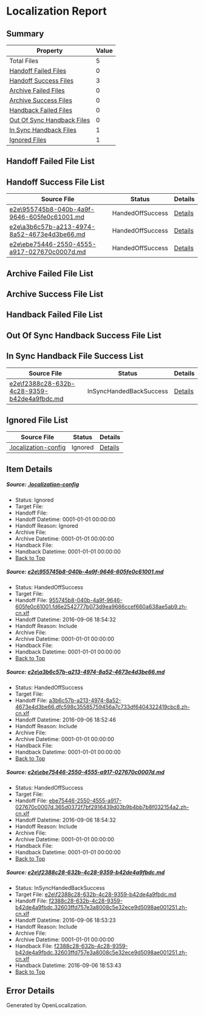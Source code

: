 # <a name='report-top'></a> Localization Report

## Summary
 Property | Value 
 -------- | ----- 
 Total Files | 5
[ Handoff Failed Files ](#handoff-failed-list)| 0
[ Handoff Success Files ](#handoff-success-list)| 3
[ Archive Failed Files ](#archive-failed-list)| 0
[ Archive Success Files ](#archive-success-list)| 0
[ Handback Failed Files ](#handback-failed-list)| 0
[ Out Of Sync Handback Files ](#outofsync-handback-success-list)| 0
[ In Sync Handback Files ](#insync-handback-success-list)| 1
[ Ignored Files ](#ignored-list)| 1

## <a name='handoff-failed-list'></a> Handoff Failed File List

## <a name='handoff-success-list'></a> Handoff Success File List
 Source File | Status | Details 
 ----------- | ------ | ------- 
 [e2e\955745b8-040b-4a9f-9646-605fe0c61001.md](https://github.com/OpenLocalizationTestOrg/ol-test0/blob/f124017e1db10e9370c6b8f5e9ad9b8d9da87976/e2e/955745b8-040b-4a9f-9646-605fe0c61001.md) | HandedOffSuccess | [Details](#0034ae5b5a84183b53161411c678f4ce952ffd0e1)
 [e2e\a3b6c57b-a213-4974-8a52-4673e4d3be66.md](https://github.com/OpenLocalizationTestOrg/ol-test0/blob/2b504e4d7ee380ccc21786bc208918f6a2dd49eb/e2e/a3b6c57b-a213-4974-8a52-4673e4d3be66.md) | HandedOffSuccess | [Details](#1b913c2c9c574919ba03bbb13d5d338cbc9efb422)
 [e2e\ebe75446-2550-4555-a917-027670c0007d.md](https://github.com/OpenLocalizationTestOrg/ol-test0/blob/f124017e1db10e9370c6b8f5e9ad9b8d9da87976/e2e/ebe75446-2550-4555-a917-027670c0007d.md) | HandedOffSuccess | [Details](#8e77f97b7da1535aa19367520efc4ef303e778f93)

## <a name='archive-failed-list'></a> Archive Failed File List

## <a name='archive-success-list'></a> Archive Success File List

## <a name='handback-failed-list'></a> Handback Failed File List

## <a name='outofsync-handback-success-list'></a> Out Of Sync Handback Success File List

## <a name='insync-handback-success-list'></a> In Sync Handback File Success List
 Source File | Status | Details 
 ----------- | ------ | ------- 
 [e2e\f2388c28-632b-4c28-9359-b42de4a9fbdc.md](https://github.com/OpenLocalizationTestOrg/ol-test0/blob/96b0aa7c191bf3b4f4c8cb6886b752d53e9713ae/e2e/f2388c28-632b-4c28-9359-b42de4a9fbdc.md) | InSyncHandedBackSuccess | [Details](#7f4b9ff9c02de46f5aca2d682ce5148b2478f6684)

## <a name='ignored-list'></a> Ignored File List
 Source File | Status | Details 
 ----------- | ------ | ------- 
 [.localization-config](https://github.com/OpenLocalizationTestOrg/ol-test0/blob/f124017e1db10e9370c6b8f5e9ad9b8d9da87976/.localization-config) | Ignored | [Details](#3d4f252ac210baf56311d7e97dcc2db10974dbd20)

## Item Details
##### <a name='3d4f252ac210baf56311d7e97dcc2db10974dbd20'></a> Source: [.localization-config](https://github.com/OpenLocalizationTestOrg/ol-test0/blob/f124017e1db10e9370c6b8f5e9ad9b8d9da87976/.localization-config)
* Status: Ignored
* Target File: 
* Handoff File: 
* Handoff Datetime: 0001-01-01 00:00:00
* Handoff Reason: Ignored
* Archive File: 
* Archive Datetime: 0001-01-01 00:00:00
* Handback File: 
* Handback Datetime: 0001-01-01 00:00:00
* [Back to Top](#report-top)

##### <a name='0034ae5b5a84183b53161411c678f4ce952ffd0e1'></a> Source: [e2e\955745b8-040b-4a9f-9646-605fe0c61001.md](https://github.com/OpenLocalizationTestOrg/ol-test0/blob/f124017e1db10e9370c6b8f5e9ad9b8d9da87976/e2e/955745b8-040b-4a9f-9646-605fe0c61001.md)
* Status: HandedOffSuccess
* Target File: 
* Handoff File: [955745b8-040b-4a9f-9646-605fe0c61001.fd6e2542777b073d9ea9686ccef660a638ae5ab9.zh-cn.xlf](https://github.com/OpenLocalizationTestOrg/ol-test0-handoff/blob/33cec6667d7c70df177e7604d27e822acec92b15/ol-handoff/OpenLocalizationTestOrg/ol-test0-zhcn/ci/ht/955745b8-040b-4a9f-9646-605fe0c61001.fd6e2542777b073d9ea9686ccef660a638ae5ab9.zh-cn.xlf)
* Handoff Datetime: 2016-09-06 18:54:32
* Handoff Reason: Include
* Archive File: 
* Archive Datetime: 0001-01-01 00:00:00
* Handback File: 
* Handback Datetime: 0001-01-01 00:00:00
* [Back to Top](#report-top)

##### <a name='1b913c2c9c574919ba03bbb13d5d338cbc9efb422'></a> Source: [e2e\a3b6c57b-a213-4974-8a52-4673e4d3be66.md](https://github.com/OpenLocalizationTestOrg/ol-test0/blob/2b504e4d7ee380ccc21786bc208918f6a2dd49eb/e2e/a3b6c57b-a213-4974-8a52-4673e4d3be66.md)
* Status: HandedOffSuccess
* Target File: 
* Handoff File: [a3b6c57b-a213-4974-8a52-4673e4d3be66.dfc598c35585759456a7c733df6404322419cbc8.zh-cn.xlf](https://github.com/OpenLocalizationTestOrg/ol-test0-handoff/blob/ac2e0b108f35aa0d41ea9bdf61fac4a0026ff691/ol-handoff/OpenLocalizationTestOrg/ol-test0-zhcn/ci/ht/a3b6c57b-a213-4974-8a52-4673e4d3be66.dfc598c35585759456a7c733df6404322419cbc8.zh-cn.xlf)
* Handoff Datetime: 2016-09-06 18:52:46
* Handoff Reason: Include
* Archive File: 
* Archive Datetime: 0001-01-01 00:00:00
* Handback File: 
* Handback Datetime: 0001-01-01 00:00:00
* [Back to Top](#report-top)

##### <a name='8e77f97b7da1535aa19367520efc4ef303e778f93'></a> Source: [e2e\ebe75446-2550-4555-a917-027670c0007d.md](https://github.com/OpenLocalizationTestOrg/ol-test0/blob/f124017e1db10e9370c6b8f5e9ad9b8d9da87976/e2e/ebe75446-2550-4555-a917-027670c0007d.md)
* Status: HandedOffSuccess
* Target File: 
* Handoff File: [ebe75446-2550-4555-a917-027670c0007d.365d0372f7bf2916439d03b9b4bb7b8f032154a2.zh-cn.xlf](https://github.com/OpenLocalizationTestOrg/ol-test0-handoff/blob/33cec6667d7c70df177e7604d27e822acec92b15/ol-handoff/OpenLocalizationTestOrg/ol-test0-zhcn/ci/ht/ebe75446-2550-4555-a917-027670c0007d.365d0372f7bf2916439d03b9b4bb7b8f032154a2.zh-cn.xlf)
* Handoff Datetime: 2016-09-06 18:54:32
* Handoff Reason: Include
* Archive File: 
* Archive Datetime: 0001-01-01 00:00:00
* Handback File: 
* Handback Datetime: 0001-01-01 00:00:00
* [Back to Top](#report-top)

##### <a name='7f4b9ff9c02de46f5aca2d682ce5148b2478f6684'></a> Source: [e2e\f2388c28-632b-4c28-9359-b42de4a9fbdc.md](https://github.com/OpenLocalizationTestOrg/ol-test0/blob/96b0aa7c191bf3b4f4c8cb6886b752d53e9713ae/e2e/f2388c28-632b-4c28-9359-b42de4a9fbdc.md)
* Status: InSyncHandedBackSuccess
* Target File: [e2e\f2388c28-632b-4c28-9359-b42de4a9fbdc.md](https://github.com/OpenLocalizationTestOrg/ol-test0-zhcn/blob/d2f7c5922bd77470b794f6697bdc047e49ea96bf/e2e/f2388c28-632b-4c28-9359-b42de4a9fbdc.md)
* Handoff File: [f2388c28-632b-4c28-9359-b42de4a9fbdc.32603ffd757e3a8008c5e32ece9d5098ae001251.zh-cn.xlf](https://github.com/OpenLocalizationTestOrg/ol-test0-handoff/blob/c610bc762fd5ab53244bc3b582bfd0c43f31fa3c/ol-handoff/OpenLocalizationTestOrg/ol-test0-zhcn/ci/ht/f2388c28-632b-4c28-9359-b42de4a9fbdc.32603ffd757e3a8008c5e32ece9d5098ae001251.zh-cn.xlf)
* Handoff Datetime: 2016-09-06 18:53:23
* Handoff Reason: Include
* Archive File: 
* Archive Datetime: 0001-01-01 00:00:00
* Handback File: [f2388c28-632b-4c28-9359-b42de4a9fbdc.32603ffd757e3a8008c5e32ece9d5098ae001251.zh-cn.xlf](https://github.com/OpenLocalizationTestOrg/ol-test0-handback/blob/0f1a5d4d40ac3b82a7fc4393b2d38b5a619455ef/ol-handback/OpenLocalizationTestOrg/ol-test0-zhcn/ci/ht/f2388c28-632b-4c28-9359-b42de4a9fbdc.32603ffd757e3a8008c5e32ece9d5098ae001251.zh-cn.xlf)
* Handback Datetime: 2016-09-06 18:53:43
* [Back to Top](#report-top)


## Error Details

Generated by OpenLocalization.
